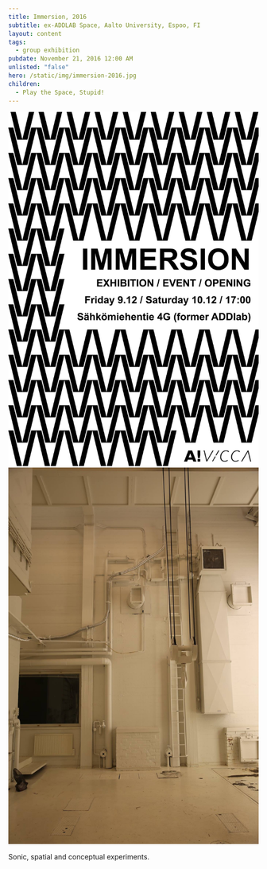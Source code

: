 ```yaml
---
title: Immersion, 2016
subtitle: ex-ADDLAB Space, Aalto University, Espoo, FI
layout: content
tags:
  - group exhibition
pubdate: November 21, 2016 12:00 AM
unlisted: "false"
hero: /static/img/immersion-2016.jpg
children:
  - Play the Space, Stupid!
---
```

![](/static/img/immersion-2016.jpg)
![](/static/img/site-view-immersion-2016.jpg)

Sonic, spatial and conceptual experiments. 
